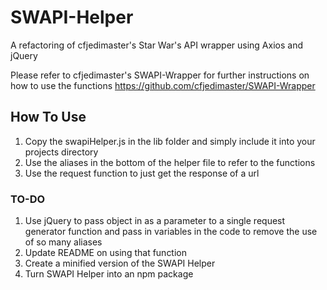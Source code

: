 # SWAPI-Helper
A refactoring of cfjedimaster's Star War's API wrapper using Axios and jQuery

Please refer to cfjedimaster's SWAPI-Wrapper for further instructions on how to use the functions
https://github.com/cfjedimaster/SWAPI-Wrapper

## How To Use
1. Copy the swapiHelper.js in the lib folder and simply include it into your projects directory
2. Use the aliases in the bottom of the helper file to refer to the functions
3. Use the request function to just get the response of a url

### TO-DO
1. Use jQuery to pass object in as a parameter to a single request generator function and pass in variables in the code to remove the use of so many aliases
2. Update README on using that function
3. Create a minified version of the SWAPI Helper
4. Turn SWAPI Helper into an npm package
